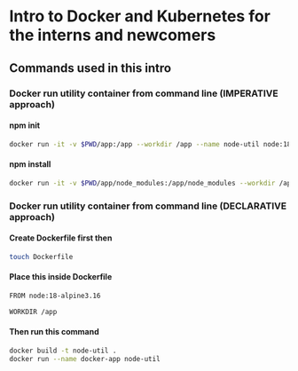 # Intro to Docker and Kubernetes for the interns and newcomers

## Commands used in this intro
### Docker run utility container from command line (IMPERATIVE approach)

#### npm init
```bash
docker run -it -v $PWD/app:/app --workdir /app --name node-util node:18-alpine3.16 npm init
```

#### npm install
```bash
docker run -it -v $PWD/app/node_modules:/app/node_modules --workdir /app node-util npm install
```

### Docker run utility container from command line (DECLARATIVE approach)
#### Create Dockerfile first then
```bash
touch Dockerfile
```

#### Place this inside Dockerfile
```bash
FROM node:18-alpine3.16

WORKDIR /app
```

#### Then run this command
```bash
docker build -t node-util .
docker run --name docker-app node-util
```